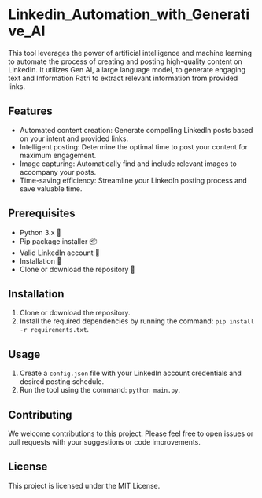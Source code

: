 # Linkedin_Automation_with_Generative_AI

This tool leverages the power of artificial intelligence and machine learning to automate the process of creating and posting high-quality content on LinkedIn. It utilizes Gen AI, a large language model, to generate engaging text and Information Ratri to extract relevant information from provided links.

## Features

- Automated content creation: Generate compelling LinkedIn posts based on your intent and provided links.
- Intelligent posting: Determine the optimal time to post your content for maximum engagement.
- Image capturing: Automatically find and include relevant images to accompany your posts.
- Time-saving efficiency: Streamline your LinkedIn posting process and save valuable time.

## Prerequisites

- Python 3.x 🐍
- Pip package installer 📦
- Valid LinkedIn account 💼
- Installation 🎯
- Clone or download the repository 🚀

## Installation

1. Clone or download the repository.
2. Install the required dependencies by running the command: `pip install -r requirements.txt`.

## Usage

1. Create a `config.json` file with your LinkedIn account credentials and desired posting schedule.
2. Run the tool using the command: `python main.py`.

## Contributing

We welcome contributions to this project. Please feel free to open issues or pull requests with your suggestions or code improvements.

## License

This project is licensed under the MIT License.
